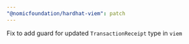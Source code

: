 ```yaml
---
"@nomicfoundation/hardhat-viem": patch
---
```


Fix to add guard for updated `TransactionReceipt` type in `viem`
